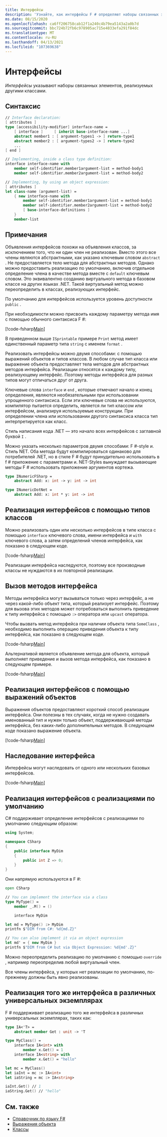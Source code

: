 ```yaml
---
title: Интерфейсы
description: 'Узнайте, как интерфейсы F # определяют наборы связанных элементов, реализуемых другими классами.'
ms.date: 08/15/2020
ms.openlocfilehash: ca6ff206758cab12f1a240c4b79ea5143a2a0b7d
ms.sourcegitcommit: bbc724b72fb6c978905ac715e4033efa291f84dc
ms.translationtype: MT
ms.contentlocale: ru-RU
ms.lasthandoff: 04/13/2021
ms.locfileid: "107369638"
---
```

# <a name="interfaces"></a>Интерфейсы

*Интерфейсы* указывают наборы связанных элементов, реализуемых другими классами.

## <a name="syntax"></a>Синтаксис

```fsharp
// Interface declaration:
[ attributes ]
type [accessibility-modifier] interface-name =
    [ interface ]     [ inherit base-interface-name ...]
    abstract member1 : [ argument-types1 -> ] return-type1
    abstract member2 : [ argument-types2 -> ] return-type2
    ...
[ end ]

// Implementing, inside a class type definition:
interface interface-name with
    member self-identifier.member1argument-list = method-body1
    member self-identifier.member2argument-list = method-body2

// Implementing, by using an object expression:
[ attributes ]
let class-name (argument-list) =
    { new interface-name with
        member self-identifier.member1argument-list = method-body1
        member self-identifier.member2argument-list = method-body2
        [ base-interface-definitions ]
    }
    member-list
```

## <a name="remarks"></a>Примечания

Объявления интерфейсов похожи на объявления классов, за исключением того, что ни один член не реализован. Вместо этого все члены являются абстрактными, как указано ключевым словом `abstract` . Не предоставляется тело метода для абстрактных методов. Однако можно предоставить реализацию по умолчанию, включив отдельное определение члена в качестве метода вместе с `default` ключевым словом. Это эквивалентно созданию виртуального метода в базовом классе на других языках .NET. Такой виртуальный метод можно переопределить в классах, реализующих интерфейс.

По умолчанию для интерфейсов используется уровень доступности `public` .

При необходимости можно присвоить каждому параметру метода имя с помощью обычного синтаксиса F #:

[!code-fsharp[Main](~/samples/snippets/fsharp/lang-ref-1/snippet24032.fs)]

В приведенном выше `ISprintable` примере `Print` метод имеет единственный параметр типа `string` с именем `format` .

Реализовать интерфейсы можно двумя способами: с помощью выражений объектов и типов классов. В любом случае тип класса или выражение объекта предоставляет тела методов для абстрактных методов интерфейса. Реализации относятся к каждому типу, реализующему интерфейс. Поэтому методы интерфейса для разных типов могут отличаться друг от друга.

Ключевые слова `interface` и `end` , которые отмечают начало и конец определения, являются необязательными при использовании упрощенного синтаксиса. Если эти ключевые слова не используются, компилятор пытается определить, является ли тип классом или интерфейсом, анализируя используемые конструкции. При определении члена или использовании другого синтаксиса класса тип интерпретируется как класс.

Стиль написания кода .NET — это начало всех интерфейсов с заглавной буквой `I` .

Можно указать несколько параметров двумя способами: F #-style и. Стиль NET. Оба метода будут компилироваться одинаково для потребителей .NET, но в стиле F # будут принудительно использовать в f # приложение с параметрами и. NET-Styles вынуждает вызывающие методы F # использовать приложение аргументов кортежа.

```fsharp
type INumericFSharp =
    abstract Add: x: int -> y: int -> int

type INumericDotNet =
    abstract Add: x: int * y: int -> int
```

## <a name="implementing-interfaces-by-using-class-types"></a>Реализация интерфейсов с помощью типов классов

Можно реализовать один или несколько интерфейсов в типе класса с помощью `interface` ключевого слова, имени интерфейса и `with` ключевого слова, а затем определений членов интерфейса, как показано в следующем коде.

[!code-fsharp[Main](~/samples/snippets/fsharp/lang-ref-1/snippet2801.fs)]

Реализации интерфейса наследуются, поэтому все производные классы не нуждаются в их повторной реализации.

## <a name="calling-interface-methods"></a>Вызов методов интерфейса

Методы интерфейса могут вызываться только через интерфейс, а не через какой-либо объект типа, который реализует интерфейс. Поэтому для вызова этих методов может потребоваться выполнить приведение к типу интерфейса с помощью `:>` оператора или `upcast` оператора.

Чтобы вызвать метод интерфейса при наличии объекта типа `SomeClass` , необходимо выполнить операцию приведения объекта к типу интерфейса, как показано в следующем коде.

[!code-fsharp[Main](~/samples/snippets/fsharp/lang-ref-1/snippet2802.fs)]

Альтернативой является объявление метода для объекта, который выполняет приведение и вызов метода интерфейса, как показано в следующем примере.

[!code-fsharp[Main](~/samples/snippets/fsharp/lang-ref-1/snippet2803.fs)]

## <a name="implementing-interfaces-by-using-object-expressions"></a>Реализация интерфейсов с помощью выражений объектов

Выражения объектов предоставляют короткий способ реализации интерфейса. Они полезны в тех случаях, когда не нужно создавать именованный тип и нужен только объект, поддерживающий методы интерфейса, без каких-либо дополнительных методов. В следующем коде показано выражение объекта.

[!code-fsharp[Main](~/samples/snippets/fsharp/lang-ref-1/snippet2804.fs)]

## <a name="interface-inheritance"></a>Наследование интерфейса

Интерфейсы могут наследовать от одного или нескольких базовых интерфейсов.

[!code-fsharp[Main](~/samples/snippets/fsharp/lang-ref-1/snippet2805.fs)]

## <a name="implementing-interfaces-with-default-implementations"></a>Реализация интерфейсов с реализациями по умолчанию

C# поддерживает определение интерфейсов с реализациями по умолчанию следующим образом:

```csharp
using System;

namespace CSharp
{
    public interface MyDim
    {
        public int Z => 0;
    }
}
```

Они напрямую используются в F #:

```fsharp
open CSharp

// You can implement the interface via a class
type MyType() =
    member _.M() = ()

    interface MyDim

let md = MyType() :> MyDim
printfn $"DIM from C#: %d{md.Z}"

// You can also implement it via an object expression
let md' = { new MyDim }
printfn $"DIM from C# but via Object Expression: %d{md'.Z}"
```

Можно переопределить реализацию по умолчанию с помощью `override` , например переопределив любой виртуальный член.

Все члены интерфейса, у которых нет реализации по умолчанию, по-прежнему должны быть явно реализованы.

## <a name="implementing-the-same-interface-at-different-generic-instantiations"></a>Реализация того же интерфейса в различных универсальных экземплярах

F # поддерживает реализацию того же интерфейса в различных универсальных экземплярах, таких как:

```fsharp
type IA<'T> =
    abstract member Get : unit -> 'T

type MyClass() =
    interface IA<int> with
        member x.Get() = 1
    interface IA<string> with
        member x.Get() = "hello"

let mc = MyClass()
let iaInt = mc :> IA<int>
let iaString = mc :> IA<string>

iaInt.Get() // 1
iaString.Get() // "hello"
```

## <a name="see-also"></a>См. также

- [Справочник по языку F#](index.md)
- [Выражения объекта](object-expressions.md)
- [Классы](classes.md)
